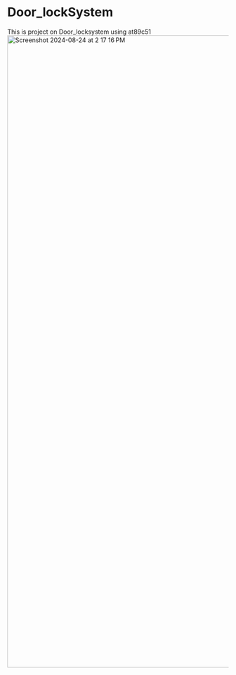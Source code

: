 # Door_lockSystem
This is project on Door_locksystem using at89c51
<img width="1440" alt="Screenshot 2024-08-24 at 2 17 16 PM" src="https://github.com/user-attachments/assets/9c5b5834-9c45-40ef-a513-5f9e6cde0121">
